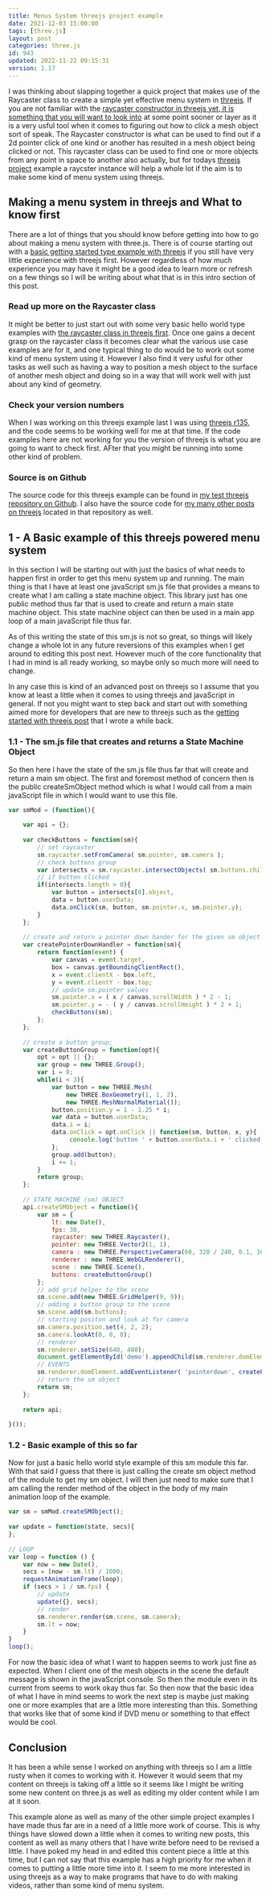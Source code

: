 ```yaml
---
title: Menus System threejs project example
date: 2021-12-03 15:00:00
tags: [three.js]
layout: post
categories: three.js
id: 943
updated: 2022-11-22 09:15:31
version: 1.17
---
```


I was thinking about slapping together a quick project that makes use of the Raycaster class to create a simple yet effective menu system in [threejs](https://threejs.org/docs/index.html#manual/en/introduction/Creating-a-scene). If you are not familiar with the [raycaster constructor in threejs yet, it is something that you will want to look into](https://threejs.org/docs/#api/en/core/Raycaster) at some point sooner or layer as it is a very usful tool when it comes to figuring out how to click a mesh object sort of speak. The Raycaster constructor is what can be used to find out if a 2d pointer click of one kind or another has resulted in a mesh object being clicked or not. This raycaster class can be used to find one or more objects from any point in space to another also actually, but for todays [threejs project](/2021/02/19/threejs-examples/) example a raycster instance will help a whole lot if the aim is to make some kind of menu system using threejs.

<!-- more -->

## Making a menu system in threejs and What to know first

There are a lot of things that you should know before getting into how to go about making a menu system with three.js. There is of course starting out with a [basic getting started type example with threejs](/2018/04/04/threejs-getting-started/) if you still have very little experience with threejs first. However regardless of how much experience you may have it might be a good idea to learn more or refresh on a few things so I will be writing about what that is in this intro section of this post.

### Read up more on the Raycaster class

It might be better to just start out with some very basic hello world type examples with [the raycaster class in threejs first](/2021/05/18/threejs-raycaster/). Once one gains a decent grasp on the raycaster class it becomes clear what the various use case examples are for it, and one typical thing to do would be to work out some kind of menu system using it. However I also find it very usful for other tasks as well such as having a way to position a mesh object to the surface of another mesh object and doing so in a way that will work well with just about any kind of geometry.

### Check your version numbers

When I was working on this threejs example last I was using [threejs r135](https://github.com/mrdoob/three.js/releases/tag/r135), and the code seems to be working well for me at that time. If the code examples here are not working for you the version of threejs is what you are going to want to check first. AFter that you might be running into some other kind of problem.

### Source is on Github

The source code for this threejs example can be found in [my test threejs repository on Github](https://github.com/dustinpfister/test_threejs). I also have the source code for [my many other posts on threejs](/categories/three-js/) located in that repository as well.

## 1 - A Basic example of this threejs powered menu system

In this section I will be starting out with just the basics of what needs to happen first in order to get this menu system up and running. The main thing is that I have at least one javaScript sm.js file that provides a means to create what I am calling a state machine object. This library just has one public method thus far that is used to create and return a main state machine object. This state machine object can then be used in a main app loop of a main javaScript file thus far. 

As of this writing the state of this sm.js is not so great, so things will likely change a whole lot in any future reversions of this examples when I get around to editing this post next. However much of the core functionality that I had in mind is all ready working, so maybe only so much more will need to change.

In any case this is kind of an advanced post on threejs so I assume  that you know at least a little when it comes to using threejs and javaScript in general. If not you might want to step back and start out with something aimed more for developers that are new to threejs such as the [getting started with threejs post](/2018/04/04/threejs-getting-started/) that I wrote a while back.

### 1.1 - The sm.js file that creates and returns a State Machine Object

So then here I have the state of the sm.js file thus far that will create and return a main sm object. The first and foremost method of concern then is the public createSmObject method which is what I would call from a main javaScript file in which I would want to use this file.

```js
var smMod = (function(){
 
    var api = {};
 
    var checkButtons = function(sm){
        // set raycaster
        sm.raycaster.setFromCamera( sm.pointer, sm.camera );
        // check buttons group
        var intersects = sm.raycaster.intersectObjects( sm.buttons.children, true );
        // if button clicked
        if(intersects.length > 0){
            var button = intersects[0].object,
            data = button.userData;
            data.onClick(sm, button, sm.pointer.x, sm.pointer.y);
        }
    };
 
    // create and return a pointer down hander for the given sm object
    var createPointerDownHandler = function(sm){
        return function(event) {
            var canvas = event.target,
            box = canvas.getBoundingClientRect(),
            x = event.clientX - box.left,
            y = event.clientY - box.top;
            // update sm.pointer values
            sm.pointer.x = ( x / canvas.scrollWidth ) * 2 - 1;
            sm.pointer.y = - ( y / canvas.scrollHeight ) * 2 + 1;
            checkButtons(sm);
        };
    };
 
    // create a button group;
    var createButtonGroup = function(opt){
        opt = opt || {};
        var group = new THREE.Group();
        var i = 0;
        while(i < 3){
            var button = new THREE.Mesh(
                new THREE.BoxGeometry(1, 1, 2),
                new THREE.MeshNormalMaterial());
            button.position.y = 1 - 1.25 * i;
            var data = button.userData;
            data.i = i;
            data.onClick = opt.onClick || function(sm, button, x, y){
                 console.log('button ' + button.userData.i + ' clicked')
            };
            group.add(button);
            i += 1;
        }
        return group;
    };
 
    // STATE MACHINE (sm) OBJECT
    api.createSMObject = function(){
        var sm = {
            lt: new Date(),
            fps: 30,
            raycaster: new THREE.Raycaster(),
            pointer: new THREE.Vector2(1, 1),
            camera : new THREE.PerspectiveCamera(60, 320 / 240, 0.1, 1000),
            renderer : new THREE.WebGLRenderer(),
            scene : new THREE.Scene(),
            buttons: createButtonGroup()
        };
        // add grid helper to the scene
        sm.scene.add(new THREE.GridHelper(9, 9));
        // adding a button group to the scene
        sm.scene.add(sm.buttons);
        // starting positon and look at for camera
        sm.camera.position.set(4, 2, 2);
        sm.camera.lookAt(0, 0, 0);
        // renderer
        sm.renderer.setSize(640, 480);
        document.getElementById('demo').appendChild(sm.renderer.domElement);
        // EVENTS
        sm.renderer.domElement.addEventListener( 'pointerdown', createPointerDownHandler(sm), false );
        // return the sm object
        return sm;
    };
 
    return api;
 
}());
```

### 1.2 - Basic example of this so far

Now for just a basic hello world style example of this sm module this far. With that said I guess that there is just calling the create sm object method of the module to get my sm object. I will then just need to make sure that I am calling the render method of the object in the body of my main animation loop of the example.

```js
var sm = smMod.createSMObject();
 
var update = function(state, secs){
};
 
// LOOP
var loop = function () {
    var now = new Date(),
    secs = (now - sm.lt) / 1000;
    requestAnimationFrame(loop);
    if (secs > 1 / sm.fps) {
        // update
        update({}, secs);
        // render
        sm.renderer.render(sm.scene, sm.camera);
        sm.lt = now;
    }
}
loop();
```

For now the basic idea of what I want to happen seems to work just fine as expected. When I client one of the mesh objects in the scene the default message is shown in the javaScript console. So then the module even in its current from seems to work okay thus far. So then now that the basic idea of what I have in mind seems to work the next step is maybe just making one or more examples that are a little more interesting than this. Something that works like that of some kind if DVD menu or something to that effect would be cool.

## Conclusion

It has been a while sense I worked on anything with threejs so I am a little rusty when it comes to working with it. However it would seem that my content on threejs is taking off a little so it seems like I might be writing some new content on three.js as well as editing my older content while I am at it soon.

This example alone as well as many of the other simple project examples I have made thus far are in a need of a little more work of course. This is why things have slowed down a little when it comes to writing new posts, this content as well as many others that I have write before need to be revised a little. I have poked my head in and edited this content piece a little at this time, but I can not say that this example has a high priority for me when it comes to putting a little more time into it. I seem to me more interested in using threejs as a way to make programs that have to do with making videos, rather than some kind of menu system.
